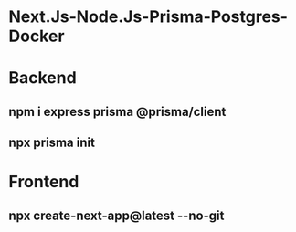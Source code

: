 
# Next.Js-Node.Js-Prisma-Postgres-Docker

# Backend

## npm i express prisma @prisma/client

## npx prisma init

# Frontend

## npx create-next-app@latest --no-git
